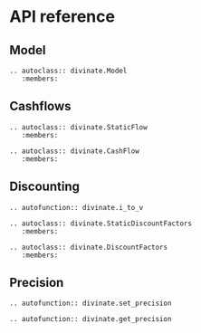 # API reference

## Model

```{eval-rst}
.. autoclass:: divinate.Model
   :members:
```

## Cashflows

```{eval-rst}
.. autoclass:: divinate.StaticFlow
   :members:
```

```{eval-rst}
.. autoclass:: divinate.CashFlow
   :members:
```

## Discounting

```{eval-rst}
.. autofunction:: divinate.i_to_v
```

```{eval-rst}
.. autoclass:: divinate.StaticDiscountFactors
   :members:
```

```{eval-rst}
.. autoclass:: divinate.DiscountFactors
   :members:
```

## Precision

```{eval-rst}
.. autofunction:: divinate.set_precision
```

```{eval-rst}
.. autofunction:: divinate.get_precision
```
